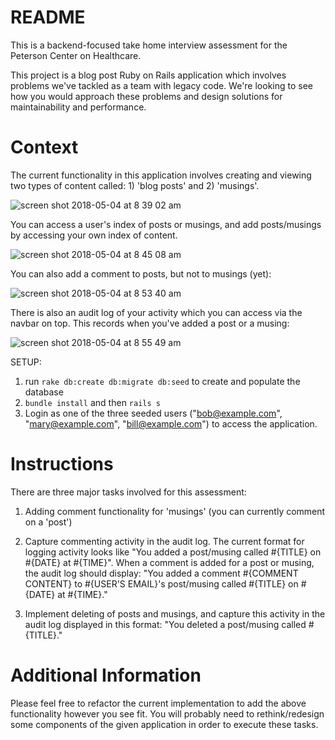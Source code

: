 # README

This is a backend-focused take home interview assessment for the Peterson Center on Healthcare.

This project is a blog post Ruby on Rails application which involves problems we've tackled as a team with legacy code. We're looking to see how you would approach these problems and design solutions for maintainability and performance.

# Context

The current functionality in this application involves creating and viewing two types of content called: 1) 'blog posts' and 2) 'musings'.

![screen shot 2018-05-04 at 8 39 02 am](https://user-images.githubusercontent.com/7111516/39628406-ff6ef28a-4f76-11e8-9471-c0786fb2596f.png)



You can access a user's index of posts or musings, and add posts/musings by accessing your own index of content.

![screen shot 2018-05-04 at 8 45 08 am](https://user-images.githubusercontent.com/7111516/39628872-665228a4-4f78-11e8-8af6-47ac7c250545.png)



You can also add a comment to posts, but not to musings (yet):

![screen shot 2018-05-04 at 8 53 40 am](https://user-images.githubusercontent.com/7111516/39628980-ac38b4d2-4f78-11e8-9738-ff02c43bb15d.png)



There is also an audit log of your activity which you can access via the navbar on top. This records when you've added a post or a musing:

![screen shot 2018-05-04 at 8 55 49 am](https://user-images.githubusercontent.com/7111516/39629085-fda34d0a-4f78-11e8-8ba3-1414ee92ca7c.png)


SETUP:

1) run `rake db:create db:migrate db:seed` to create and populate the database
2) `bundle install` and then `rails s`
3) Login as one of the three seeded users ("bob@example.com", "mary@example.com", "bill@example.com") to access the application.

# Instructions

There are three major tasks involved for this assessment:

1) Adding comment functionality for 'musings' (you can currently comment on a 'post')

2) Capture commenting activity in the audit log. The current format for logging activity looks like "You added a post/musing called #{TITLE} on #{DATE} at #{TIME}".
  When a comment is added for a post or musing, the audit log should display: "You added a comment #{COMMENT CONTENT} to #{USER'S EMAIL}'s post/musing called #{TITLE} on #{DATE} at #{TIME}."

3) Implement deleting of posts and musings, and capture this activity in the audit log displayed in this format: "You deleted a post/musing called #{TITLE}."

# Additional Information

Please feel free to refactor the current implementation to add the above functionality however you see fit. You will probably need to rethink/redesign some components of the given application in order to execute these tasks.
